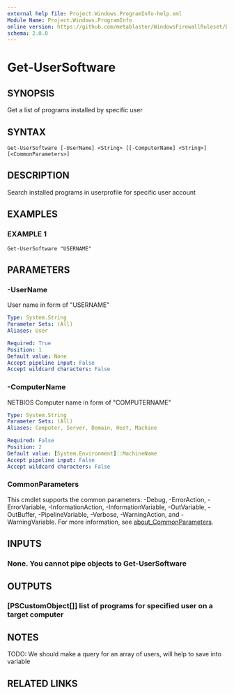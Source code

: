 ```yaml
---
external help file: Project.Windows.ProgramInfo-help.xml
Module Name: Project.Windows.ProgramInfo
online version: https://github.com/metablaster/WindowsFirewallRuleset/blob/develop/Modules/Project.Windows.ProgramInfo/Help/en-US/Get-UserSoftware.md
schema: 2.0.0
---
```


# Get-UserSoftware

## SYNOPSIS
Get a list of programs installed by specific user

## SYNTAX

```
Get-UserSoftware [-UserName] <String> [[-ComputerName] <String>] [<CommonParameters>]
```

## DESCRIPTION
Search installed programs in userprofile for specific user account

## EXAMPLES

### EXAMPLE 1
```
Get-UserSoftware "USERNAME"
```

## PARAMETERS

### -UserName
User name in form of "USERNAME"

```yaml
Type: System.String
Parameter Sets: (All)
Aliases: User

Required: True
Position: 1
Default value: None
Accept pipeline input: False
Accept wildcard characters: False
```

### -ComputerName
NETBIOS Computer name in form of "COMPUTERNAME"

```yaml
Type: System.String
Parameter Sets: (All)
Aliases: Computer, Server, Domain, Host, Machine

Required: False
Position: 2
Default value: [System.Environment]::MachineName
Accept pipeline input: False
Accept wildcard characters: False
```

### CommonParameters
This cmdlet supports the common parameters: -Debug, -ErrorAction, -ErrorVariable, -InformationAction, -InformationVariable, -OutVariable, -OutBuffer, -PipelineVariable, -Verbose, -WarningAction, and -WarningVariable. For more information, see [about_CommonParameters](http://go.microsoft.com/fwlink/?LinkID=113216).

## INPUTS

### None. You cannot pipe objects to Get-UserSoftware
## OUTPUTS

### [PSCustomObject[]] list of programs for specified user on a target computer
## NOTES
TODO: We should make a query for an array of users, will help to save into variable

## RELATED LINKS
